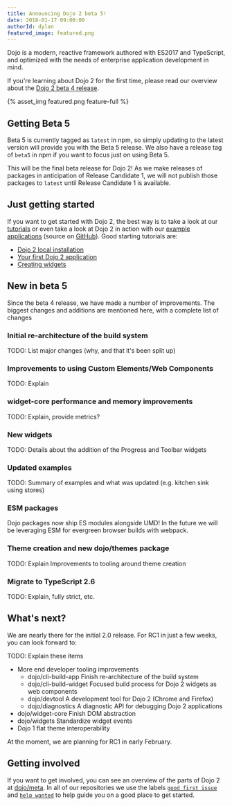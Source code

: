 ```yaml
---
title: Announcing Dojo 2 beta 5!
date: 2018-01-17 09:00:00
authorId: dylan
featured_image: featured.png
---
```


Dojo is a modern, reactive framework authored with ES2017 and TypeScript, and optimized with the needs of enterprise application development in mind.

If you're learning about Dojo 2 for the first time, please read our overview about the [Dojo 2 beta 4 release](https://dojo.io/blog/2017/12/04/Announcing-Dojo-2-beta-4/).

{% asset_img featured.png feature-full %}

<!-- more -->

## Getting Beta 5

Beta 5 is currently tagged as `latest` in npm, so simply updating to the latest version will provide you with the Beta 5 release.  We also have a release tag of `beta5` in npm if you want to focus just on using Beta 5.

This will be the final beta release for Dojo 2! As we make releases of packages in anticipation of Release Candidate 1, we will not publish those packages to `latest` until Release Candidate 1 is available.

## Just getting started

If you want to get started with Dojo 2, the best way is to take a look at our [tutorials](/tutorials/) or even take a look at Dojo 2 in action with our [example applications](https://dojo.github.io/examples/) (source on [GitHub](https://github.com/dojo/examples)).  Good starting tutorials are:

* [Dojo 2 local installation](/tutorials/000_local_installation/)
* [Your first Dojo 2 application](/tutorials/001_static_content/)
* [Creating widgets](/tutorials/003_creating_widgets/)

## New in beta 5

Since the beta 4 release, we have made a number of improvements. The biggest changes and additions are mentioned here, with a complete list of changes

### Initial re-architecture of the build system

TODO: List major changes (why, and that it's been split up)

### Improvements to using Custom Elements/Web Components

TODO: Explain

### widget-core performance and memory improvements

TODO: Explain, provide metrics?

### New widgets

TODO: Details about the addition of the Progress and Toolbar widgets

### Updated examples

TODO: Summary of examples and what was updated (e.g. kitchen sink using stores)

### ESM packages

Dojo packages now ship ES modules alongside UMD! In the future we will be leveraging ESM for evergreen browser builds with webpack.

### Theme creation and new dojo/themes package

TODO: Explain  Improvements to tooling around theme creation

### Migrate to TypeScript 2.6

TODO: Explain, fully strict, etc.

## What's next?

We are nearly there for the initial 2.0 release. For RC1 in just a few weeks, you can look forward to:

TODO: Explain these items

*  More end developer tooling improvements
	* dojo/cli-build-app Finish re-architecture of the build system
	* dojo/cli-build-widget Focused build process for Dojo 2 widgets as web components
	* dojo/devtool A development tool for Dojo 2 (Chrome and Firefox)
	* dojo/diagnostics A diagnostic API for debugging Dojo 2 applications
* dojo/widget-core Finish DOM abstraction
* dojo/widgets Standardize widget events
* Dojo 1 flat theme interoperability

At the moment, we are planning for RC1 in early February.

## Getting involved

If you want to get involved, you can see an overview of the parts of Dojo 2 at [dojo/meta](https://github.com/dojo/meta).  In all of our repositories we use the labels [`good first issue`](https://github.com/dojo/meta/issues?q=is%3Aopen+is%3Aissue+label%3A%22good+first+issue%22) and [`help wanted`](https://github.com/dojo/meta/issues?q=is%3Aopen+is%3Aissue+label%3A%22help+wanted%22) to help guide you on a good place to get started.
